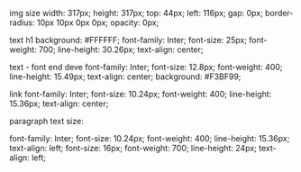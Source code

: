img size
width: 317px;
height: 317px;
top: 44px;
left: 116px;
gap: 0px;
border-radius: 10px 10px 0px 0px;
opacity: 0px;

text h1
background: #FFFFFF;
font-family: Inter;
font-size: 25px;
font-weight: 700;
line-height: 30.26px;
text-align: center;

text - font end deve
font-family: Inter;
font-size: 12.8px;
font-weight: 400;
line-height: 15.49px;
text-align: center;
background: #F3BF99;

link
font-family: Inter;
font-size: 10.24px;
font-weight: 400;
line-height: 15.36px;
text-align: center;

paragraph text size:

font-family: Inter;
font-size: 10.24px;
font-weight: 400;
line-height: 15.36px;
text-align: left;
font-size: 16px;
font-weight: 700;
line-height: 24px;
text-align: left;
